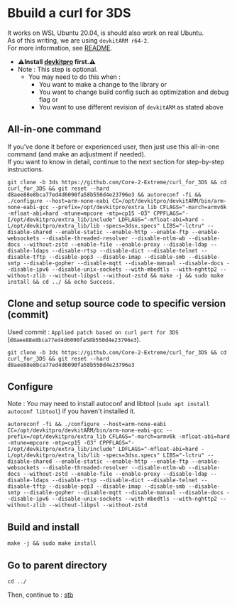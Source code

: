 # Bbuild a curl for 3DS

It works on WSL Ubuntu 20.04, is should also work on real Ubuntu. \
As of this writing, we are using `devkitARM r64-2`. \
For more information, see [README](../README.md#build).

* **⚠️Install [devkitpro](00_devkitpro_install.md) first.⚠️**
* Note : This step is optional.
	* You may need to do this when :
		* You want to make a change to the library or
		* You want to change build config such as optimization and debug flag or
		* You want to use different revision of `devkitARM` as stated above

## All-in-one command
If you've done it before or experienced user, then just use this all-in-one command (and make an adjustment if needed). \
If you want to know in detail, continue to the next section for step-by-step instructions.
```
git clone -b 3ds https://github.com/Core-2-Extreme/curl_for_3DS && cd curl_for_3DS && git reset --hard d8aee88e8bca77ed4d6090fa58b550d4e23796e3 && autoreconf -fi && ./configure --host=arm-none-eabi CC=/opt/devkitpro/devkitARM/bin/arm-none-eabi-gcc --prefix=/opt/devkitpro/extra_lib CFLAGS="-march=armv6k -mfloat-abi=hard -mtune=mpcore -mtp=cp15 -O3" CPPFLAGS="-I/opt/devkitpro/extra_lib/include" LDFLAGS="-mfloat-abi=hard -L/opt/devkitpro/extra_lib/lib -specs=3dsx.specs" LIBS="-lctru" --disable-shared --enable-static --enable-http --enable-ftp --enable-websockets --disable-threaded-resolver --disable-ntlm-wb --disable-docs --without-zstd --enable-file --enable-proxy --disable-ldap --disable-ldaps --disable-rtsp --disable-dict --disable-telnet --disable-tftp --disable-pop3 --disable-imap --disable-smb --disable-smtp --disable-gopher --disable-mqtt --disable-manual --disable-docs --disable-ipv6 --disable-unix-sockets --with-mbedtls --with-nghttp2 --without-zlib --without-libpsl --without-zstd && make -j && sudo make install && cd ../ && echo Success.
```

## Clone and setup source code to specific version (commit)
Used commit : `Applied patch based on curl port for 3DS` (`d8aee88e8bca77ed4d6090fa58b550d4e23796e3`).
```
git clone -b 3ds https://github.com/Core-2-Extreme/curl_for_3DS && cd curl_for_3DS && git reset --hard d8aee88e8bca77ed4d6090fa58b550d4e23796e3
```

## Configure
Note : You may need to install autoconf and libtool (`sudo apt install autoconf libtool`) if you haven't installed it.
```
autoreconf -fi && ./configure --host=arm-none-eabi CC=/opt/devkitpro/devkitARM/bin/arm-none-eabi-gcc --prefix=/opt/devkitpro/extra_lib CFLAGS="-march=armv6k -mfloat-abi=hard -mtune=mpcore -mtp=cp15 -O3" CPPFLAGS="-I/opt/devkitpro/extra_lib/include" LDFLAGS="-mfloat-abi=hard -L/opt/devkitpro/extra_lib/lib -specs=3dsx.specs" LIBS="-lctru" --disable-shared --enable-static --enable-http --enable-ftp --enable-websockets --disable-threaded-resolver --disable-ntlm-wb --disable-docs --without-zstd --enable-file --enable-proxy --disable-ldap --disable-ldaps --disable-rtsp --disable-dict --disable-telnet --disable-tftp --disable-pop3 --disable-imap --disable-smb --disable-smtp --disable-gopher --disable-mqtt --disable-manual --disable-docs --disable-ipv6 --disable-unix-sockets --with-mbedtls --with-nghttp2 --without-zlib --without-libpsl --without-zstd
```

## Build and install
```
make -j && sudo make install
```

## Go to parent directory
```
cd ../
```

Then, continue to : [stb](15_stb.md)
